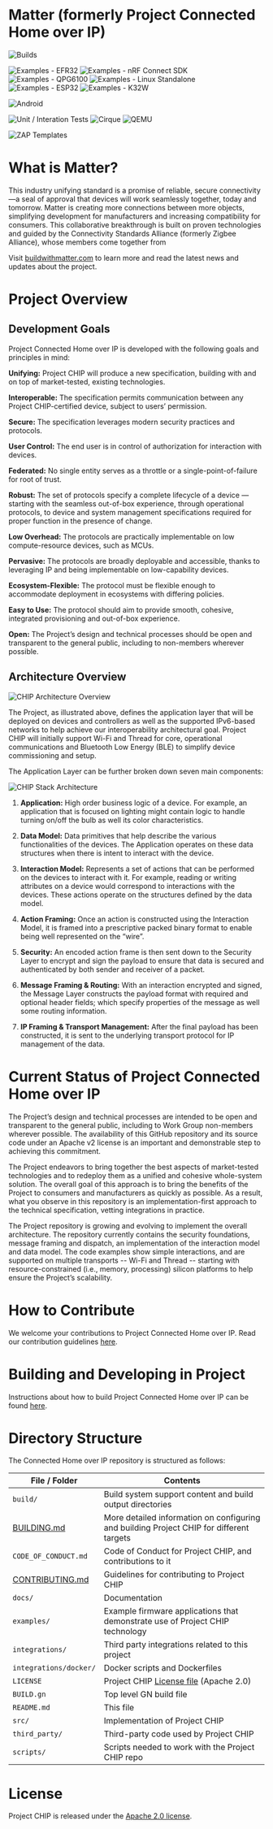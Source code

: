# Matter (formerly Project Connected Home over IP)

![Builds](https://github.com/project-chip/connectedhomeip/workflows/Builds/badge.svg)

![Examples - EFR32](https://github.com/project-chip/connectedhomeip/workflows/Build%20example%20-%20EFR32/badge.svg)
![Examples - nRF Connect SDK](https://github.com/project-chip/connectedhomeip/workflows/Build%20example%20-%20nRF%20Connect%20SDK/badge.svg)
![Examples - QPG6100](https://github.com/project-chip/connectedhomeip/workflows/Build%20example%20-%20QPG6100/badge.svg)
![Examples - Linux Standalone](https://github.com/project-chip/connectedhomeip/workflows/Build%20example%20-%20Linux%20Standalone/badge.svg)
![Examples - ESP32](https://github.com/project-chip/connectedhomeip/workflows/Build%20example%20-%20ESP32/badge.svg)
![Examples - K32W](https://github.com/project-chip/connectedhomeip/workflows/Build%20example%20-%20K32W/badge.svg)

![Android](https://github.com/project-chip/connectedhomeip/workflows/Android/badge.svg)

![Unit / Interation Tests](https://github.com/project-chip/connectedhomeip/workflows/Unit%20/%20Interation%20Tests/badge.svg)
![Cirque](https://github.com/project-chip/connectedhomeip/workflows/Cirque/badge.svg)
![QEMU](https://github.com/project-chip/connectedhomeip/workflows/QEMU/badge.svg)

![ZAP Templates](https://github.com/project-chip/connectedhomeip/workflows/ZAP/badge.svg)

# What is Matter?
This industry unifying standard is a promise of reliable, secure connectivity—a seal of approval that
devices will work seamlessly together, today and tomorrow. Matter is creating more connections
between more objects, simplifying development for manufacturers and increasing compatibility for
consumers. This collaborative breakthrough is built on proven technologies and guided by
the Connectivity Standards Alliance (formerly Zigbee Alliance), whose members come together from

Visit [buildwithmatter.com](https://buildwithmatter.com) to learn more and read
the latest news and updates about the project.

# Project Overview

## Development Goals

Project Connected Home over IP is developed with the following goals and
principles in mind:

**Unifying:** Project CHIP will produce a new specification, building with and
on top of market-tested, existing technologies.

**Interoperable:** The specification permits communication between any Project
CHIP-certified device, subject to users’ permission.

**Secure:** The specification leverages modern security practices and protocols.

**User Control:** The end user is in control of authorization for interaction
with devices.

**Federated:** No single entity serves as a throttle or a
single-point-of-failure for root of trust.

**Robust:** The set of protocols specify a complete lifecycle of a device —
starting with the seamless out-of-box experience, through operational protocols,
to device and system management specifications required for proper function in
the presence of change.

**Low Overhead:** The protocols are practically implementable on low
compute-resource devices, such as MCUs.

**Pervasive:** The protocols are broadly deployable and accessible, thanks to
leveraging IP and being implementable on low-capability devices.

**Ecosystem-Flexible:** The protocol must be flexible enough to accommodate
deployment in ecosystems with differing policies.

**Easy to Use:** The protocol should aim to provide smooth, cohesive, integrated
provisioning and out-of-box experience.

**Open:** The Project’s design and technical processes should be open and
transparent to the general public, including to non-members wherever possible.

## Architecture Overview

![CHIP Architecture Overview](docs/images/CHIP_IP_pyramid.png)

The Project, as illustrated above, defines the application layer that will be
deployed on devices and controllers as well as the supported IPv6-based networks
to help achieve our interoperability architectural goal. Project CHIP will
initially support Wi-Fi and Thread for core, operational communications and
Bluetooth Low Energy (BLE) to simplify device commissioning and setup.

The Application Layer can be further broken down seven main components:

![CHIP Stack Architecture](docs/images/CHIP_Arch_Pyramid.png)

1. **Application:** High order business logic of a device. For example, an
   application that is focused on lighting might contain logic to handle turning
   on/off the bulb as well its color characteristics.

2. **Data Model:** Data primitives that help describe the various
   functionalities of the devices. The Application operates on these data
   structures when there is intent to interact with the device.

3. **Interaction Model:** Represents a set of actions that can be performed on
   the devices to interact with it. For example, reading or writing attributes
   on a device would correspond to interactions with the devices. These actions
   operate on the structures defined by the data model.

4. **Action Framing:** Once an action is constructed using the Interaction
   Model, it is framed into a prescriptive packed binary format to enable being
   well represented on the “wire”.

5. **Security:** An encoded action frame is then sent down to the Security Layer
   to encrypt and sign the payload to ensure that data is secured and
   authenticated by both sender and receiver of a packet.

6. **Message Framing & Routing:** With an interaction encrypted and signed, the
   Message Layer constructs the payload format with required and optional header
   fields; which specify properties of the message as well some routing
   information.

7. **IP Framing & Transport Management:** After the final payload has been
   constructed, it is sent to the underlying transport protocol for IP
   management of the data.

# Current Status of Project Connected Home over IP

The Project’s design and technical processes are intended to be open and
transparent to the general public, including to Work Group non-members wherever
possible. The availability of this GitHub repository and its source code under
an Apache v2 license is an important and demonstrable step to achieving this
commitment.

The Project endeavors to bring together the best aspects of market-tested
technologies and to redeploy them as a unified and cohesive whole-system
solution. The overall goal of this approach is to bring the benefits of the
Project to consumers and manufacturers as quickly as possible. As a result, what
you observe in this repository is an implementation-first approach to the
technical specification, vetting integrations in practice.

The Project repository is growing and evolving to implement the overall
architecture. The repository currently contains the security foundations,
message framing and dispatch, an implementation of the interaction model and
data model. The code examples show simple interactions, and are supported on
multiple transports -- Wi-Fi and Thread -- starting with resource-constrained
(i.e., memory, processing) silicon platforms to help ensure the Project’s
scalability.

# How to Contribute

We welcome your contributions to Project Connected Home over IP. Read our
contribution guidelines [here](./CONTRIBUTING.md).

# Building and Developing in Project

Instructions about how to build Project Connected Home over IP can be found
[here](./docs/README.md).

# Directory Structure

The Connected Home over IP repository is structured as follows:

| File / Folder                        | Contents                                                                                 |
| ------------------------------------ | ---------------------------------------------------------------------------------------- |
| `build/`                             | Build system support content and build output directories                                |
| [BUILDING.md](./docs/BUILDING.md)    | More detailed information on configuring and building Project CHIP for different targets |
| `CODE_OF_CONDUCT.md`                 | Code of Conduct for Project CHIP, and contributions to it                                |
| [CONTRIBUTING.md](./CONTRIBUTING.md) | Guidelines for contributing to Project CHIP                                              |
| `docs/`                              | Documentation                                                                            |
| `examples/`                          | Example firmware applications that demonstrate use of Project CHIP technology            |
| `integrations/`                      | Third party integrations related to this project                                         |
| `integrations/docker/`               | Docker scripts and Dockerfiles                                                           |
| `LICENSE`                            | Project CHIP [License file](./LICENSE) (Apache 2.0)                                      |
| `BUILD.gn`                           | Top level GN build file                                                                  |
| `README.md`                          | This file                                                                                |
| `src/`                               | Implementation of Project CHIP                                                           |
| `third_party/`                       | Third-party code used by Project CHIP                                                    |
| `scripts/`                           | Scripts needed to work with the Project CHIP repo                                        |

# License

Project CHIP is released under the [Apache 2.0 license](./LICENSE).
